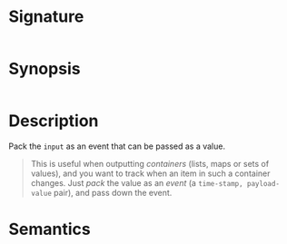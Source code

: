 # Signature
```vikid-signature
```

# Synopsis
```vikid-synopsis
```

# Description
Pack the `input` as an event that can be passed as a value.

> This is useful when outputting _containers_ (lists, maps or sets of values), and you want to track when an item in such a container changes. Just _pack_ the value as an _event_ (a `time-stamp, payload-value` pair), and pass down the event.

# Semantics
